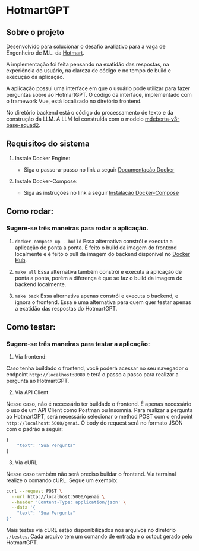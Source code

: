 # HotmartGPT

## Sobre o projeto
Desenvolvido para solucionar o desafio avaliativo para a vaga de Engenheiro de M.L. da [Hotmart](https://hotmart.com/pt-br).

A implementação foi feita pensando na exatidão das respostas, na experiência do usuário, na clareza de código e no tempo de build e execução da aplicação.

A aplicação possui uma interface em que o usuário pode utilizar para fazer perguntas sobre ao HotmartGPT.
O código da interface, implementado com o framework Vue, está localizado no diretório frontend.

No diretório backend está o código do processamento de texto e da construção da LLM. A LLM foi construída com o modelo [mdeberta-v3-base-squad2](https://huggingface.co/timpal0l/mdeberta-v3-base-squad2).


## Requisitos do sistema
1. Instale Docker Engine:

    * Siga o passo-a-passo no link a seguir [Documentação Docker](https://docs.docker.com/engine/install/)

2. Instale Docker-Compose:
    
    * Siga as instruções no link a seguir  [Instalação Docker-Compose](https://docs.docker.com/compose/install/standalone/)

## Como rodar:

### Sugere-se três maneiras para rodar a aplicação.

1. `docker-compose up --build`
Essa alternativa constrói e executa a aplicação de ponta a ponta. 
É feito o build da imagem do frontend localmente e é feito o pull da imagem do backend disponível no [Docker Hub](https://hub.docker.com/r/danlawand/personalgpt).

2. `make all`
Essa alternativa também constrói e executa a aplicação de ponta a ponta, porém a diferença é que se faz o build da imagem do backend localmente. 

3. `make back`
Essa alternativa apenas constrói e executa o backend, e ignora o frontend.
Essa é uma alternativa para quem quer testar apenas a exatidão das respostas do HotmartGPT. 

## Como testar:

### Sugere-se três maneiras para testar a aplicação:

1. Via frontend:

Caso tenha buildado o frontend, você poderá acessar no seu navegador o endpoint `http://localhost:8080` e terá o passo a passo para realizar a pergunta ao HotmartGPT.

2. Via API Client

Nesse caso, não é necessário ter buildado o frontend.
É apenas necessário o uso de um API Client como Postman ou Insomnia.
Para realizar a pergunta ao HotmartGPT, será necessário selecionar o method POST com o endpoint `http://localhost:5000/genai`. O body do request será no formato JSON com o padrão a seguir:

```js
{
    "text": "Sua Pergunta"
}
```

3. Via cURL

Nesse caso também não será preciso buildar o frontend.
Via terminal realize o comando cURL.
Segue um exemplo:

```sh
curl --request POST \
  --url http://localhost:5000/genai \
  --header 'Content-Type: application/json' \
  --data '{
	"text": "Sua Pergunta"
}'
```
Mais testes via cURL estão disponibilizados nos arquivos no diretório `./testes`.
Cada arquivo tem um comando de entrada e o output gerado pelo HotmartGPT.
